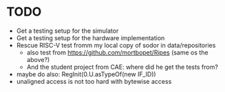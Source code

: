 # TODO

 * Get a testing setup for the simulator
 * Get a testing setup for the hardware implementation
 * Rescue RISC-V test fromm my local copy of sodor in data/repositories
   * also test from https://github.com/mortbopet/Ripes (same os the above?)
   * And the student project from CAE: where did he get the tests from?
 * maybe do also: RegInit(0.U.asTypeOf(new IF_ID))
 * unaligned access is not too hard with bytewise access